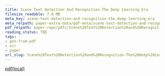 ```yaml
---
title: Scene Text Detection And Recognition-The Deep Learning Era
filesize_readable: 7.0 MB
meta_key: scene-text-detection-and-recognition-the-deep-learning-era
meta_relpath: paper-extra-data/pdf-meta/scene-text-detection-and-recognition-the-deep-learning-era.yaml
pdf_relpath: paper-repo/pdfs/Scene%20Text%20Detection%20and%20Recognition-The%20Deep%20Learning%20Era.pdf
reading_status: TBD
tags:
- gen-from-pdf
- ocr
- paper
url_slug: Scene%20Text%20Detection%20and%20Recognition-The%20Deep%20Learning%20Era
---
```


[pdf(local)](../../paper-repo/pdfs/Scene%20Text%20Detection%20and%20Recognition-The%20Deep%20Learning%20Era.pdf)
